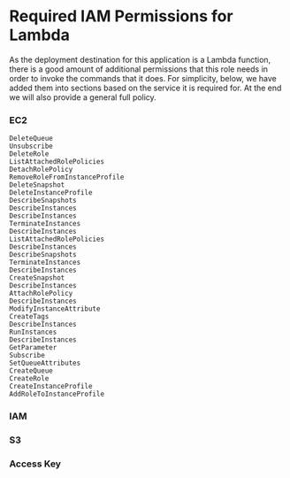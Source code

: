 # Required IAM Permissions for Lambda

As the deployment destination for this application is a Lambda function, there is a good amount of additional permissions that this role needs in order to invoke the commands that it does. For simplicity, below, we have added them into sections based on the service it is required for. At the end we will also provide a general full policy.

### EC2

```
DeleteQueue
Unsubscribe
DeleteRole
ListAttachedRolePolicies
DetachRolePolicy
RemoveRoleFromInstanceProfile
DeleteSnapshot
DeleteInstanceProfile
DescribeSnapshots
DescribeInstances
DescribeInstances
TerminateInstances
DescribeInstances
ListAttachedRolePolicies
DescribeInstances
DescribeSnapshots
TerminateInstances
DescribeInstances
CreateSnapshot
DescribeInstances
AttachRolePolicy
DescribeInstances
ModifyInstanceAttribute
CreateTags
DescribeInstances
RunInstances
DescribeInstances
GetParameter
Subscribe
SetQueueAttributes
CreateQueue
CreateRole
CreateInstanceProfile
AddRoleToInstanceProfile
```

### IAM



### S3



### Access Key
